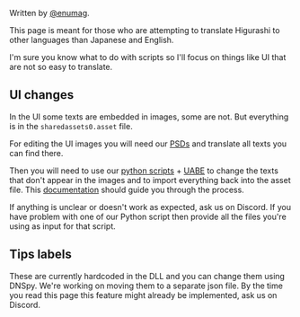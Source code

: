 Written by [@enumag](https://github.com/enumag).

This page is meant for those who are attempting to translate Higurashi to other languages than Japanese and English.

I'm sure you know what to do with scripts so I'll focus on things like UI that are not so easy to translate.

UI changes
----

In the UI some texts are embedded in images, some are not. But everything is in the `sharedassets0.asset` file.

For editing the UI images you will need our [PSDs](https://07th-mod.com/misc/translation_psds.7z) and translate all texts you can find there.

Then you will need to use our [python scripts](https://github.com/07th-mod/ui-editing-scripts) + [UABE](https://7daystodie.com/forums/showthread.php?22675-Unity-Assets-Bundle-Extractor) to change the texts that don't appear in the images and to import everything back into the asset file. This [documentation](https://github.com/07th-mod/ui-editing-scripts) should guide you through the process.

If anything is unclear or doesn't work as expected, ask us on Discord. If you have problem with one of our Python script then provide all the files you're using as input for that script.


Tips labels
----

These are currently hardcoded in the DLL and you can change them using DNSpy. We're working on moving them to a separate json file. By the time you read this page this feature might already be implemented, ask us on Discord.
